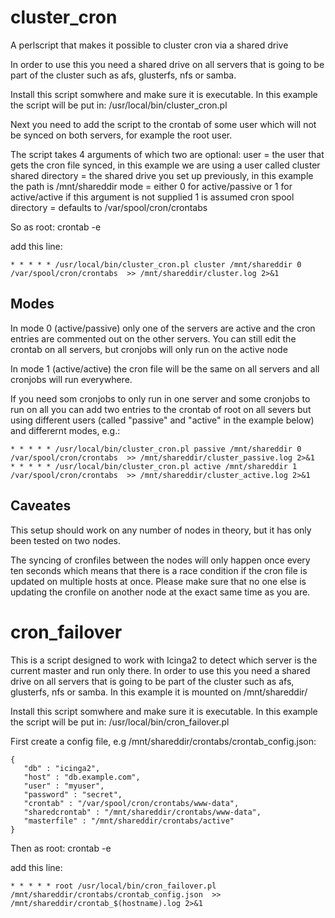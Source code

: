 # cluster_cron
A perlscript that makes it possible to cluster cron via a shared drive

In order to use this you need a shared drive on all servers that is going to be part of the cluster such as afs, glusterfs, nfs or samba.

Install this script somwhere and make sure it is executable. In this example the script will be put in:
/usr/local/bin/cluster_cron.pl

Next you need to add the script to the crontab of some user which will not be synced on both servers, for example the root user.

The script takes 4 arguments of which two are optional:
user = the user that gets the cron file synced, in this example we are using a user called cluster
shared directory = the shared drive you set up previously, in this example the path is /mnt/shareddir
mode = either 0 for active/passive or 1 for active/active if this argument is not supplied 1 is assumed
cron spool directory = defaults to /var/spool/cron/crontabs

So as root:
crontab -e

add this line:
```
* * * * * /usr/local/bin/cluster_cron.pl cluster /mnt/shareddir 0 /var/spool/cron/crontabs  >> /mnt/shareddir/cluster.log 2>&1
```

## Modes
In mode 0 (active/passive) only one of the servers are active and the cron entries are commented out on the other servers. You can still edit the crontab on all servers, but cronjobs will only run on the active node

In mode 1 (active/active) the cron file will be the same on all servers and all cronjobs will run everywhere. 

If you need som cronjobs to only run in one server and some cronjobs to run on all you can add two entries to the crontab of root on all severs but using different users (called "passive" and "active" in the example below) and differernt modes, e.g.:

```
* * * * * /usr/local/bin/cluster_cron.pl passive /mnt/shareddir 0 /var/spool/cron/crontabs  >> /mnt/shareddir/cluster_passive.log 2>&1
* * * * * /usr/local/bin/cluster_cron.pl active /mnt/shareddir 1 /var/spool/cron/crontabs  >> /mnt/shareddir/cluster_active.log 2>&1
```

## Caveates

This setup should work on any number of nodes in theory, but it has only been tested on two nodes.

The syncing of cronfiles between the nodes will only happen once every ten seconds which means that there is a race condition if the cron file is updated on multiple hosts at once. Please make sure that no one else is updating the cronfile on another node at the exact same time as you are.


# cron_failover
This is a script designed to work with Icinga2 to detect which server is the current master and run only there. In order to use this you need a shared drive on all servers that is going to be part of the cluster such as afs, glusterfs, nfs or samba. In this example it is mounted on /mnt/shareddir/

Install this script somwhere and make sure it is executable. In this example the script will be put in:
/usr/local/bin/cron_failover.pl

First create a config file, e.g /mnt/shareddir/crontabs/crontab_config.json:
```
{
   "db" : "icinga2",
   "host" : "db.example.com",
   "user" : "myuser",
   "password" : "secret",
   "crontab" : "/var/spool/cron/crontabs/www-data",
   "sharedcrontab" : "/mnt/shareddir/crontabs/www-data",
   "masterfile" : "/mnt/shareddir/crontabs/active"
}
```

Then as root:
crontab -e

add this line:
```
* * * * * root /usr/local/bin/cron_failover.pl /mnt/shareddir/crontabs/crontab_config.json  >> /mnt/shareddir/crontab_$(hostname).log 2>&1
```
